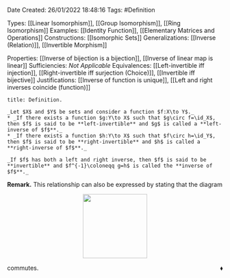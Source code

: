 <div class="topSpace"></div>

Date Created: 26/01/2022 18:48:16
Tags: #Definition

Types: [[Linear Isomorphism]], [[Group Isomorphism]], [[Ring Isomorphism]]
Examples: [[Identity Function]], [[Elementary Matrices and Operations]]
Constructions: [[Isomorphic Sets]]
Generalizations: [[Inverse (Relation)]], [[Invertible Morphism]]

Properties: [[Inverse of bijection is a bijection]], [[Inverse of linear map is linear]]
Sufficiencies: _Not Applicable_
Equivalences: [[Left-invertible iff injection]], [[Right-invertible iff surjection (Choice)]], [[Invertible iff bijective]]
Justifications: [[Inverse of function is unique]], [[Left and right inverses coincide (function)]]

``` ad-Definition
title: Definition.

_Let $X$ and $Y$ be sets and consider a function $f:X\to Y$._
* _If there exists a function $g:Y\to X$ such that $g\circ f=\id_X$, then $f$ is said to be **left-invertible** and $g$ is called a **left-inverse of $f$**._
* _If there exists a function $h:Y\to X$ such that $f\circ h=\id_Y$, then $f$ is said to be **right-invertible** and $h$ is called a **right-inverse of $f$**._

_If $f$ has both a left and right inverse, then $f$ is said to be **invertible** and $f^{-1}\coloneqq g=h$ is called the **inverse of $f$**._

```

**Remark.** This relationship can also be expressed by stating that the diagram

<center><img src="app://local/home/zhao/Dropbox/MathWiki/Images/2022-02-26_120126/image.svg", width=150></center>

commutes.<span style="float:right;">$\blacklozenge$</span>
